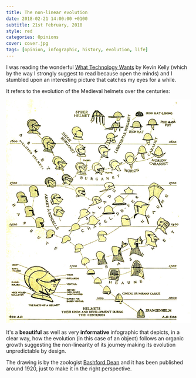 ```yaml
---
title: The non-linear evolution
date: 2018-02-21 14:00:00 +0100
subtitle: 21st February, 2018
style: red
categories: Opinions
cover: cover.jpg
tags: [opinion, infographic, history, evolution, life]
---
```


I was reading the wonderful [What Technology Wants](https://en.wikipedia.org/wiki/What_Technology_Wants) by Kevin Kelly (which by the way I strongly suggest to read because open the minds) and I stumbled upon an interesting picture that catches my eyes for a while.

It refers to the evolution of the Medieval helmets over the centuries:

![](../assets/posts/the-non-linear-evolution/elmi-medioevali-evoluzione.jpg)

It's a **beautiful** as well as very **informative** infographic that depicts, in a clear way, how the evolution (in this case of an object) follows an organic growth suggesting the non-linearity of its journey making its evolution unpredictable by design.

The drawing is by the zoologist [Bashford Dean](https://en.wikipedia.org/wiki/Bashford_Dean) and it has been published around 1920, just to make it in the right perspective.